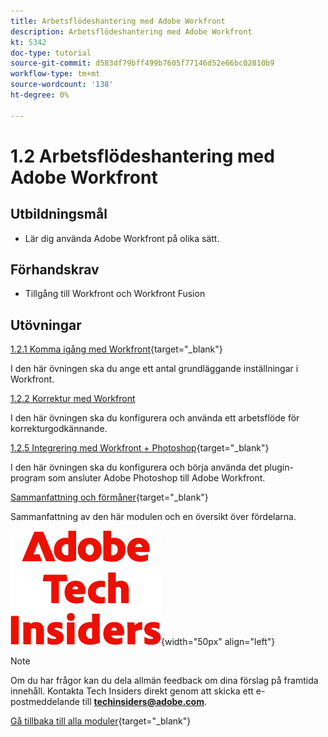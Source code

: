 ```yaml
---
title: Arbetsflödeshantering med Adobe Workfront
description: Arbetsflödeshantering med Adobe Workfront
kt: 5342
doc-type: tutorial
source-git-commit: d583df79bff499b7605f77146d52e66bc02810b9
workflow-type: tm+mt
source-wordcount: '138'
ht-degree: 0%

---
```


# 1.2 Arbetsflödeshantering med Adobe Workfront

## Utbildningsmål

- Lär dig använda Adobe Workfront på olika sätt.

## Förhandskrav

- Tillgång till Workfront och Workfront Fusion

## Utövningar

[1.2.1 Komma igång med Workfront](./ex1.md){target="_blank"}

I den här övningen ska du ange ett antal grundläggande inställningar i Workfront.

[1.2.2 Korrektur med Workfront](./ex2.md)

I den här övningen ska du konfigurera och använda ett arbetsflöde för korrekturgodkännande.

[1.2.5 Integrering med Workfront + Photoshop](./ex5.md){target="_blank"}

I den här övningen ska du konfigurera och börja använda det plugin-program som ansluter Adobe Photoshop till Adobe Workfront.

[Sammanfattning och förmåner](./summary.md){target="_blank"}

Sammanfattning av den här modulen och en översikt över fördelarna.

![Tech Insiders](./../../../assets/images/techinsiders.png){width="50px" align="left"}

>[!NOTE]
>
>Om du har frågor kan du dela allmän feedback om dina förslag på framtida innehåll. Kontakta Tech Insiders direkt genom att skicka ett e-postmeddelande till **techinsiders@adobe.com**.

[Gå tillbaka till alla moduler](../../../overview.md){target="_blank"}
